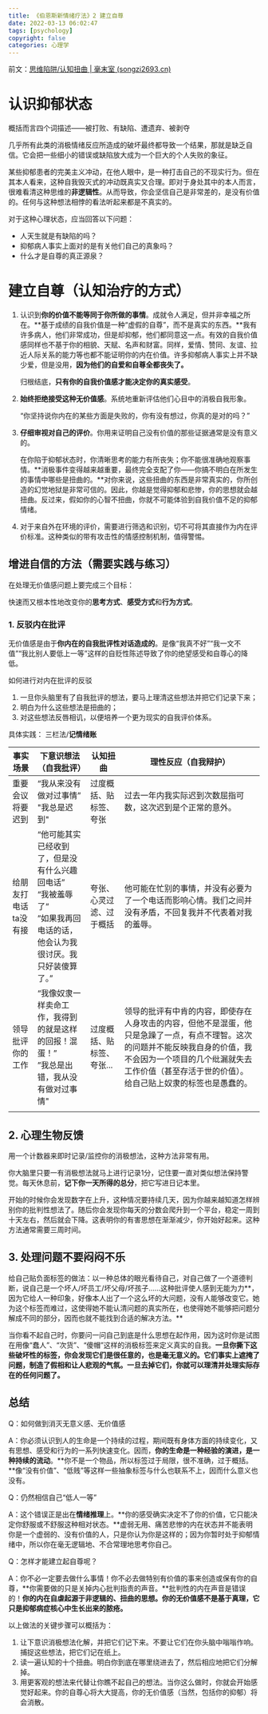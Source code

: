 ```yaml
---
title: 《伯恩斯新情绪疗法》2 建立自尊
date: 2022-03-13 06:02:47
tags: [psychology]
copyright: false
categories: 心理学
---
```


<!-- toc -->

前文：[思维陷阱/认知扭曲 | 毫末室 (songzi2693.cn)](https://songzi2693.cn/2022/03/12/思维陷阱/)

# 认识抑郁状态

概括而言四个词描述——被打败、有缺陷、遭遗弃、被剥夺

几乎所有此类的消极情绪反应所造成的破坏最终都导致一个结果，那就是缺乏自信。它会把一些细小的错误或缺陷放大成为一个巨大的个人失败的象征。

某些抑郁患者的完美主义冲动，在他人眼中，是一种打击自己的不现实行为。但在其本人看来，这种自我毁灭式的冲动既真实又合理。即对于身处其中的本人而言，很难看清这种思维的**非逻辑性**。从而导致，你会坚信自己是非常差的，是没有价值的。任何与这种想法相悖的看法听起来都是不真实的。

对于这种心理状态，应当回答以下问题：

- 人天生就是有缺陷的吗？
- 抑郁病人事实上面对的是有关他们自己的真象吗？
- 什么才是自尊的真正源泉？

# 建立自尊（认知治疗的方式）

1. 认识到**你的价值不能等同于你所做的事情**。成就令人满足，但并非幸福之所在。**基于成绩的自我价值是一种“虚假的自尊”，而不是真实的东西。**我有许多病人，他们非常成功，但是却抑郁，他们都同意这一点。有效的自我价值感同样也不基于你的相貌、天赋、名声和财富。同样，爱情、赞同、友谊、拉近人际关系的能力等也都不能证明你的内在价值。许多抑郁病人事实上并不缺少爱，但是没用，**因为他们的自爱和自尊全都丧失了。**

   归根结底，**只有你的自我价值感才能决定你的真实感受**。

2. **始终拒绝接受这种无价值感**。系统地重新评估他们心目中的消极自我形象。

   “你坚持说你内在的某些方面是失败的，你有没有想过，你真的是对的吗？”

3. **仔细审视对自己的评价**。你用来证明自己没有价值的那些证据通常是没有意义的。

   在你陷于抑郁状态时，你清晰思考的能力有所丧失；你不能很准确地观察事情。**消极事件变得越来越重要，最终完全支配了你——你搞不明白在所发生的事情中哪些是扭曲的。**对你来说，这些扭曲的东西是非常真实的，你所创造的幻觉地狱是非常可信的。因此，你越是觉得抑郁和悲惨，你的思想就会越扭曲。反过来，假如你的心智不扭曲，你就不可能体验到自我价值不足的抑郁情绪。
   
4. 对于来自外在环境的评价，需要进行筛选和识别，切不可将其直接作为内在评价标准。这种类似的带有攻击性的情感控制机制，值得警惕。

## 增进自信的方法（需要实践与练习）

在处理无价值感问题上要完成三个目标：

快速而又根本性地改变你的**思考方式**、**感受方式**和**行为方式**。

### 1. 反驳内在批评

无价值感是由于**你内在的自我批评性对话造成的**。是像“我真不好”“我一文不值”“我比别人要低上一等”这样的自贬性陈述导致了你的绝望感受和自尊心的降低。

如何进行对内在批评的反驳

1. 一旦你头脑里有了自我批评的想法，要马上理清这些想法并把它们记录下来；
2. 明白为什么这些想法是扭曲的；
3. 对这些想法反唇相讥，以便培养一个更为现实的自我评价体系。

具体实践： 三栏法/**记情绪账**

| 事实场景             | 下意识想法（自我批评）                                       | 认知扭曲                  | 理性反应（自我辩护）                                         |
| -------------------- | ------------------------------------------------------------ | ------------------------- | ------------------------------------------------------------ |
| 重要会议将要迟到     | “我从来没有做对过事情”</br>"我总是迟到"                      | 过度概括、贴标签、夸张    | 过去一年内我实际迟到次数屈指可数，这次迟到是个正常的意外。</br> |
| 给朋友打电话ta没有接 | “他可能其实已经收到了，但是没有什么兴趣回电话”</br>“我被羞辱了“</br>”如果我再回电话的话，他会认为我很讨厌。我只好装傻算了。” | 夸张、心灵过滤、过于概括  | 他可能在忙别的事情，并没有必要为了一个电话而影响心情。我们之间并没有矛盾，不回复我并不代表着对我的羞辱。 |
| 领导批评你的工作     | “我像奴隶一样卖命工作，我得到的就是这样的回报！混蛋！”</br>”我总是出错，我从没有做对过事情" | 过度概括、贴标签、夸张... | 领导的批评有中肯的内容，即使存在人身攻击的内容，但他不是混蛋，他只是急躁了一点，有点不理智。这次的问题并不能反映我自身的价值，我不会因为一个项目的几个纰漏就失去工作价值（甚至存活于世的价值）。给自己贴上奴隶的标签也是愚蠢的。 |
|                      |                                                              |                           |                                                              |

## 2. 心理生物反馈

用一个计数器来即时记录/监控你的消极想法，这种方法非常有用。

你大脑里只要一有消极想法就马上进行记录1分，记住要一直对类似想法保持警觉。每天休息前，**记下你一天所得的总分**，把它写进日记本里。

开始的时候你会发现数字在上升，这种情况要持续几天，因为你越来越知道怎样辨别你的批判性想法了。随后你会发现你每天的分数会爬升到一个平台，稳定一周到十天左右，然后就会下降。这表明你的有害思想在渐渐减少，你开始好起来。这种方法通常需要三周时间。

## 3. 处理问题不要闷闷不乐

给自己贴负面标签的做法：以一种总体的眼光看待自己，对自己做了一个道德判断，说自己是一个坏人/坏员工/坏父母/坏孩子......这种批评使人感到无能为力**，因为它给人一种印象，好像本人出了一个这么坏的大问题，没有人能够改变它。她为这个标签而难过，这使得她不能认清问题的真实所在，也使得她不能够把问题分解成不同的部分，因而也就不能找到合适的解决方法。**

当你看不起自己时，你要问一问自己到底是什么思想在起作用，因为这时你是试图在用像“蠢人”、“次货”、“傻帽”这样的消极标签来定义真实的自我。**一旦你撕下这些破坏性的标签，你会发现它们是很任意的，也是毫无意义的。它们事实上遮掩了问题，制造了假相和让人悲观的气氛。一旦去掉它们，你就可以理清并处理实际存在的任何问题了。**

## 总结

Q：如何做到消灭无意义感、无价值感

A：你必须认识到人的生命是一个持续的过程，期间既有身体方面的持续变化，又有思想、感受和行为的一系列快速变化。因而，**你的生命是一种经验的演进，是一种持续的流动**。**你不是一个物品，所以标签过于局限，很不准确，过于概括。**像“没有价值”、“低贱”等这样一些抽象标签与什么也联系不上，因而什么意义也没有。



Q：仍然相信自己“低人一等”

A：这个错误正是出在**情绪推理**上。**你的感受确实决定不了你的价值，它只能决定你舒服或不舒服这种相对状态。**虚弱无用、痛苦悲惨的内在状态并不能表明你是一个虚弱的、没有价值的人，只是你认为你是这样的；因为你暂时处于抑郁情绪中，所以你在毫无逻辑地、不合常理地思考你自己。



Q：怎样才能建立起自尊呢？

A：你不必一定要去做什么事情！你不必去做特别有价值的事来创造或保有你的自尊，**你需要做的只是关掉内心批判指责的声音。**批判性的内在声音是错误的！**你的内在自虐起源于非逻辑的、扭曲的思想。你的无价值感不是基于真理，它只是抑郁病症核心中生长出来的脓疮。**



以上做法的关键步骤可以概括为：

1. 让下意识消极想法化解，并把它们记下来。不要让它们在你头脑中嗡嗡作响。捕捉这些想法，把它们记在纸上。　　
2. 读一遍认知的十个扭曲。明白你到底在哪里绕进去了，然后相应地把它们分解掉。
3. 用更客观的想法来代替让你瞧不起自己的想法。当你这么做时，你就会开始感觉好起来。你的自尊心将大大提高，你的无价值感（当然，包括你的抑郁）将会消散。

